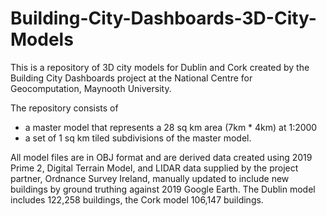 # Building-City-Dashboards-3D-City-Models
This is a repository of 3D city models for Dublin and Cork created by the Building City Dashboards project at the National Centre for Geocomputation, Maynooth University. 

The repository consists of 
  - a master model that represents a 28 sq km area (7km * 4km) at 1:2000
  - a set of 1 sq km tiled subdivisions of the master model.

All model files are in OBJ format and are derived data created using 2019 Prime 2, Digital Terrain Model, and LIDAR data supplied by the project partner, Ordnance Survey Ireland, manually updated to include new buildings by ground truthing against 2019 Google Earth. The Dublin model includes 122,258 buildings, the Cork model 106,147 buildings.

